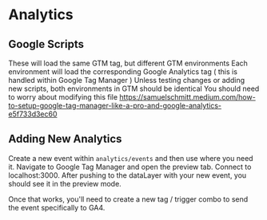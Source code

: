 # Analytics

## Google Scripts

These will load the same GTM tag, but different GTM environments
Each environment will load the corresponding Google Analytics tag ( this is handled within Google Tag Manager )
Unless testing changes or adding new scripts, both environments in GTM should be identical
You should need to worry about modifying this file
https://samuelschmitt.medium.com/how-to-setup-google-tag-manager-like-a-pro-and-google-analytics-e5f733d3ec60

## Adding New Analytics

Create a new event within `analytics/events` and then use where you need it. Navigate to Google Tag Manager and open the preview tab. Connect to localhost:3000. After pushing to the dataLayer with your new event, you should see it in the preview mode.

Once that works, you'll need to create a new tag / trigger combo to send the event specifically to GA4.

